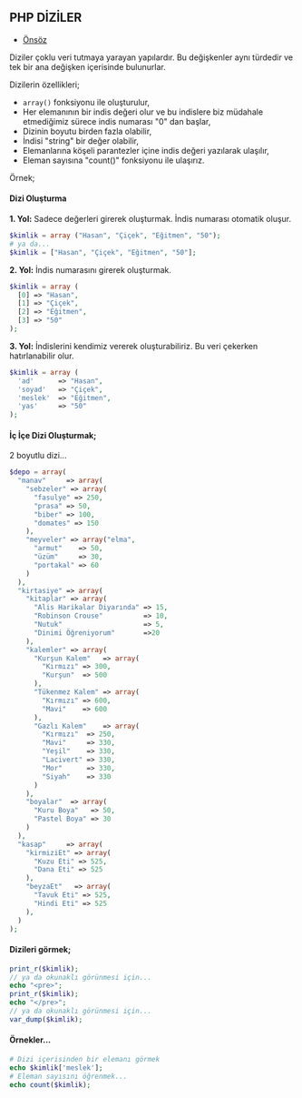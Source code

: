 ## PHP DİZİLER

- [Önsöz](https://github.com/cicekhasan/DersNotlarim)


Diziler çoklu veri tutmaya yarayan yapılardır. Bu değişkenler aynı türdedir ve tek bir ana değişken içerisinde bulunurlar.

Dizilerin özellikleri;
- `array()` fonksiyonu ile oluşturulur,
- Her elemanının bir indis değeri olur ve bu indislere biz müdahale etmediğimiz sürece indis numarası "0" dan başlar,
- Dizinin boyutu birden fazla olabilir,
- İndisi "string" bir değer olabilir,
- Elemanlarına köşeli parantezler içine indis değeri yazılarak ulaşılır,
- Eleman sayısına "count()" fonksiyonu ile ulaşırız.

Örnek;

#### Dizi Oluşturma

**1. Yol:** Sadece değerleri girerek oluşturmak. İndis numarası otomatik oluşur.

```php
$kimlik = array ("Hasan", "Çiçek", "Eğitmen", "50");
# ya da...
$kimlik = ["Hasan", "Çiçek", "Eğitmen", "50"];
```

**2. Yol:** İndis numarasını girerek oluşturmak.

```php
$kimlik = array (
  [0] => "Hasan",
  [1] => "Çiçek",
  [2] => "Eğitmen",
  [3] => "50"
);
```

**3. Yol:** İndislerini kendimiz vererek oluşturabiliriz. Bu veri çekerken hatırlanabilir olur.

```php
$kimlik = array (
  'ad'      => "Hasan",
  'soyad'   => "Çiçek",
  'meslek'  => "Eğitmen",
  'yas'     => "50"
);
```

#### İç İçe Dizi Oluşturmak;

2 boyutlu dizi...

```php
$depo = array(
  "manav"     => array(
    "sebzeler" => array(
      "fasulye" => 250,
      "prasa" => 50,
      "biber" => 100,
      "domates" => 150
    ),
    "meyveler" => array("elma",
      "armut"    => 50,
      "üzüm"     => 30,
      "portakal" => 60
    )
  ),
  "kirtasiye" => array(
    "kitaplar" => array(
      "Alis Harikalar Diyarında" => 15,
      "Robinson Crouse"          => 10,
      "Nutuk"                    => 5,
      "Dinimi Öğreniyorum"       =>20
    ),
    "kalemler" => array(
      "Kurşun Kalem"   => array(
        "Kırmızı" => 300,
        "Kurşun"  => 500
      ),
      "Tükenmez Kalem" => array(
        "Kırmızı" => 600,
        "Mavi"    => 600
      ),
      "Gazlı Kalem"    => array(
        "Kırmızı"  => 250,
        "Mavi"     => 330,
        "Yeşil"    => 330,
        "Lacivert" => 330,
        "Mor"      => 330,
        "Siyah"    => 330
      )
    ),
    "boyalar"  => array(
      "Kuru Boya"   => 50,
      "Pastel Boya" => 30
    )
  ),
  "kasap"     => array(    
    "kirmiziEt" => array(
      "Kuzu Eti" => 525,
      "Dana Eti" => 525
    ),
    "beyzaEt"   => array(
      "Tavuk Eti" => 525,
      "Hindi Eti" => 525
    ),
  )
);
```

#### Dizileri görmek;
```php
print_r($kimlik);
// ya da okunaklı görünmesi için...
echo "<pre>";
print_r($kimlik);
echo "</pre>";
// ya da okunaklı görünmesi için...
var_dump($kimlik);
```

#### Örnekler...

```php
# Dizi içerisinden bir elemanı görmek
echo $kimlik['meslek'];
# Eleman sayısını öğrenmek...
echo count($kimlik);
```

